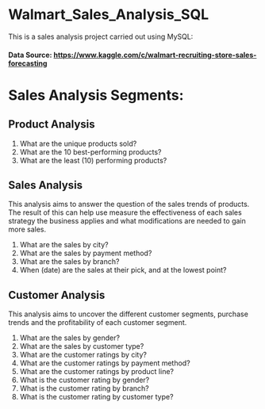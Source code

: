 # Walmart_Sales_Analysis_SQL
This is a sales analysis project carried out using MySQL: 
#### Data Source: https://www.kaggle.com/c/walmart-recruiting-store-sales-forecasting 
# Sales Analysis Segments:
## Product Analysis
1.	What are the unique products sold?
2.	What are the 10 best-performing products?
3.	What are the least (10) performing products?
## Sales Analysis
This analysis aims to answer the question of the sales trends of products. The result of this can help use measure the effectiveness of each sales strategy the business applies and what modifications are needed to gain more sales.
1.	What are the sales by city?
2.	What are the sales by payment method?
3.	What are the sales by branch?
4.	When (date) are the sales at their pick, and at the lowest point?

## Customer Analysis
This analysis aims to uncover the different customer segments, purchase trends and the profitability of each customer segment.
1.	What are the sales by gender?
2.	What are the sales by customer type?
3.	What are the customer ratings by city?
4.	What are the customer ratings by payment method?
5.	What are the customer ratings by product line?
6.	What is the customer rating by gender?
7.	What is the customer rating by branch? 
8.	What is the customer rating by customer type?
